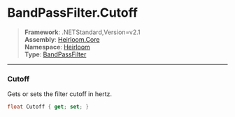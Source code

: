 # BandPassFilter.Cutoff

> **Framework**: .NETStandard,Version=v2.1  
> **Assembly**: [Heirloom.Core][0]  
> **Namespace**: [Heirloom][0]  
> **Type**: [BandPassFilter][1]  

--------------------------------------------------------------------------------

### Cutoff

Gets or sets the filter cutoff in hertz.

```cs
float Cutoff { get; set; }
```

[0]: ..\Heirloom.Core.md
[1]: Heirloom.BandPassFilter.md
